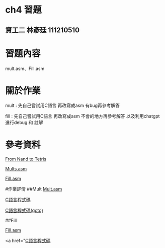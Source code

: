 # ch4 習題
資工二 林彥廷
111210510
---
# 習題內容

mult.asm、Fill.asm

# 關於作業

mult : 先自己嘗試用C語言 再改寫成asm 有bug再參考解答

fill : 先自己嘗試用C語言 再改寫成asm 不會的地方再參考解答 以及利用chatgpt進行debug 和 註解

# 參考資料

<a href="https://www.nand2tetris.org/" target="_blank">From Nand to Tetris</a>

<a href="https://github.com/ccc112a/cpu2os/blob/master/03-nand2tetris/04/mult/Mult.asm" target="_blank">Mults.asm</a>

<a href="https://github.com/ccc112a/cpu2os/blob/master/03-nand2tetris/04/fill2/Fill.asm" target="_blank">Fill.asm</a>

#作業詳情
##Mult
<a href="https://github.com/codewhight/_co/blob/master/04/mult/mult.asm" target="_blank">Mult.asm</a>

<a href="https://github.com/codewhight/_co/blob/master/04/mult/mult.c" target="_blank">C語言程式碼</a>

<a href="https://github.com/codewhight/_co/blob/master/04/mult/mult_goto.c" target="_blank">C語言程式碼(goto)</a>

##Fill

<a href="https://github.com/codewhight/_co/blob/master/04/fill/Fill.asm" target="_blank">Fill.asm</a>

<a href="<a href="https://github.com/codewhight/_co/blob/master/04/mult/mult.c" target="_blank">C語言程式碼</a>
